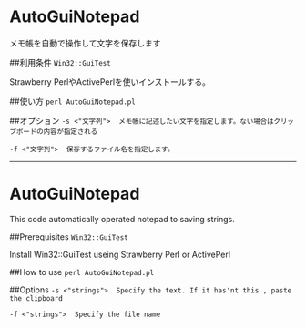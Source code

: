 # AutoGuiNotepad
メモ帳を自動で操作して文字を保存します

##利用条件
`Win32::GuiTest`
  
Strawberry PerlやActivePerlを使いインストールする。		

##使い方
`perl AutoGuiNotepad.pl`

##オプション
`-s <"文字列">  メモ帳に記述したい文字を指定します。ない場合はクリップボードの内容が指定される`

`-f <"文字列">  保存するファイル名を指定します。`
  
***

# AutoGuiNotepad
This code automatically operated notepad to saving strings.

##Prerequisites
`Win32::GuiTest`
  
Install Win32::GuiTest useing Strawberry Perl  or  ActivePerl	

##How to use
`perl AutoGuiNotepad.pl`

##Options
`-s <"strings">  Specify the text. If it has'nt this , paste the clipboard `

`-f <"strings">  Specify the file name`
